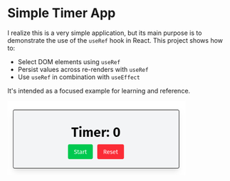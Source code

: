 # Simple Timer App

I realize this is a very simple application, but its main purpose is to demonstrate the use of the `useRef` hook in React. This project shows how to:

- Select DOM elements using `useRef`
- Persist values across re-renders with `useRef`
- Use `useRef` in combination with `useEffect`

It's intended as a focused example for learning and reference.

<img src="./public/simple-timer.png" width="400" />